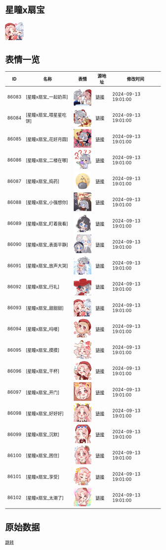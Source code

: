 # 星瞳x扇宝

<img src="./cover.png" height="60" alt="cover" />

# 表情一览

|ID|名称|表情|源地址|修改时间|
|----|----|----|----|----|
|86083|[星瞳x扇宝_一起奶茶]|<img src="./pic/086083_%5B星瞳x扇宝_一起奶茶%5D.png" height="60" alt="一起奶茶"/>|[链接](https://i0.hdslb.com/bfs/garb/fd693aa9f8b70aa46a0d282b09dad64298572ed3.png)|2024-09-13 19:01:00|
|86084|[星瞳x扇宝_喂星星吃饼]|<img src="./pic/086084_%5B星瞳x扇宝_喂星星吃饼%5D.png" height="60" alt="喂星星吃饼"/>|[链接](https://i0.hdslb.com/bfs/garb/7bee6a0d1daef1ac78e8c5ce7f8685f4b4403b2a.png)|2024-09-13 19:01:00|
|86085|[星瞳x扇宝_花好月圆]|<img src="./pic/086085_%5B星瞳x扇宝_花好月圆%5D.png" height="60" alt="花好月圆"/>|[链接](https://i0.hdslb.com/bfs/garb/b71bab702e650457535f1850f6633d46cdcf42d4.png)|2024-09-13 19:01:00|
|86086|[星瞳x扇宝_二楼在哪]|<img src="./pic/086086_%5B星瞳x扇宝_二楼在哪%5D.png" height="60" alt="二楼在哪"/>|[链接](https://i0.hdslb.com/bfs/garb/5af3a42bd350037c0fe703ebf3c9a56dfa14b521.png)|2024-09-13 19:01:00|
|86087|[星瞳x扇宝_捣药]|<img src="./pic/086087_%5B星瞳x扇宝_捣药%5D.png" height="60" alt="捣药"/>|[链接](https://i0.hdslb.com/bfs/garb/55da3a2cfceaa86fda8c67206f38fb837537da09.png)|2024-09-13 19:01:00|
|86088|[星瞳x扇宝_小强想你]|<img src="./pic/086088_%5B星瞳x扇宝_小强想你%5D.png" height="60" alt="小强想你"/>|[链接](https://i0.hdslb.com/bfs/garb/45ee393332bab56406ba17be21c244163c067dda.png)|2024-09-13 19:01:00|
|86089|[星瞳x扇宝_盯着我看]|<img src="./pic/086089_%5B星瞳x扇宝_盯着我看%5D.png" height="60" alt="盯着我看"/>|[链接](https://i0.hdslb.com/bfs/garb/800140788577e4777bc478f5f976006cdc501d4f.png)|2024-09-13 19:01:00|
|86090|[星瞳x扇宝_表面平静]|<img src="./pic/086090_%5B星瞳x扇宝_表面平静%5D.png" height="60" alt="表面平静"/>|[链接](https://i0.hdslb.com/bfs/garb/12cf0f7e1a6f48cf1a1f3da8e24a75d5cd9949b6.png)|2024-09-13 19:01:00|
|86091|[星瞳x扇宝_放声大哭]|<img src="./pic/086091_%5B星瞳x扇宝_放声大哭%5D.png" height="60" alt="放声大哭"/>|[链接](https://i0.hdslb.com/bfs/garb/2efc2983b41db64e2c511120c9906dc5e09de171.png)|2024-09-13 19:01:00|
|86092|[星瞳x扇宝_行礼]|<img src="./pic/086092_%5B星瞳x扇宝_行礼%5D.png" height="60" alt="行礼"/>|[链接](https://i0.hdslb.com/bfs/garb/86eb40c3bb9c62356e88aa1f712926a028578fa6.png)|2024-09-13 19:01:00|
|86093|[星瞳x扇宝_甜甜甜]|<img src="./pic/086093_%5B星瞳x扇宝_甜甜甜%5D.png" height="60" alt="甜甜甜"/>|[链接](https://i0.hdslb.com/bfs/garb/696d672f86cb90b5c895f55432409fc42ae08a2f.png)|2024-09-13 19:01:00|
|86094|[星瞳x扇宝_吗喽]|<img src="./pic/086094_%5B星瞳x扇宝_吗喽%5D.png" height="60" alt="吗喽"/>|[链接](https://i0.hdslb.com/bfs/garb/a4f5bde7ec9dbf201bc10157a2b7316fdec09528.png)|2024-09-13 19:01:00|
|86095|[星瞳x扇宝_摸摸]|<img src="./pic/086095_%5B星瞳x扇宝_摸摸%5D.png" height="60" alt="摸摸"/>|[链接](https://i0.hdslb.com/bfs/garb/01a2aa14561763811b0e4751bdf29c0230e15f9f.png)|2024-09-13 19:01:00|
|86096|[星瞳x扇宝_干杯]|<img src="./pic/086096_%5B星瞳x扇宝_干杯%5D.png" height="60" alt="干杯"/>|[链接](https://i0.hdslb.com/bfs/garb/f62fac1a2447f2c6f3091e4b652a27dcc2ff407f.png)|2024-09-13 19:01:00|
|86097|[星瞳x扇宝_开门]|<img src="./pic/086097_%5B星瞳x扇宝_开门%5D.png" height="60" alt="开门"/>|[链接](https://i0.hdslb.com/bfs/garb/34dff67478dd1936f00d874cf188844af6b6e5f9.png)|2024-09-13 19:01:00|
|86098|[星瞳x扇宝_好好好]|<img src="./pic/086098_%5B星瞳x扇宝_好好好%5D.png" height="60" alt="好好好"/>|[链接](https://i0.hdslb.com/bfs/garb/02b878b0e6bedcce38caad8f55cedb142435392d.png)|2024-09-13 19:01:00|
|86099|[星瞳x扇宝_沉默]|<img src="./pic/086099_%5B星瞳x扇宝_沉默%5D.png" height="60" alt="沉默"/>|[链接](https://i0.hdslb.com/bfs/garb/b14075dbe754b38d417fa55699cb00a63fd0fbef.png)|2024-09-13 19:01:00|
|86100|[星瞳x扇宝_困住]|<img src="./pic/086100_%5B星瞳x扇宝_困住%5D.png" height="60" alt="困住"/>|[链接](https://i0.hdslb.com/bfs/garb/6f176901bc15c7a44553157670889d03392063a3.png)|2024-09-13 19:01:00|
|86101|[星瞳x扇宝_享受]|<img src="./pic/086101_%5B星瞳x扇宝_享受%5D.png" height="60" alt="享受"/>|[链接](https://i0.hdslb.com/bfs/garb/0b8326134ce3597e5cf23432e4c7664abb33f34b.png)|2024-09-13 19:01:00|
|86102|[星瞳x扇宝_太潮了]|<img src="./pic/086102_%5B星瞳x扇宝_太潮了%5D.png" height="60" alt="太潮了"/>|[链接](https://i0.hdslb.com/bfs/garb/c3b3a043964bda47f4df6ceb3aabf7de852fe07f.png)|2024-09-13 19:01:00|

# 原始数据

[跳转](./raw.json)

